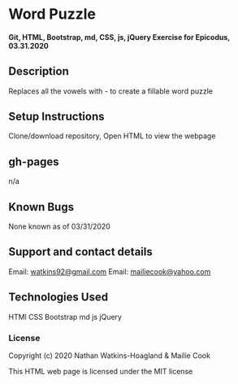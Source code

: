 # Word Puzzle

#### Git, HTML, Bootstrap, md, CSS, js, jQuery Exercise for Epicodus, 03.31.2020

## Description

Replaces all the vowels with - to create a fillable word puzzle

## Setup Instructions

Clone/download repository, Open HTML to view the webpage

## gh-pages

n/a

## Known Bugs

None known as of 03/31/2020

## Support and contact details

Email: watkins92@gmail.com
Email: mailiecook@yahoo.com

## Technologies Used

HTMl
CSS
Bootstrap
md
js
jQuery

### License

Copyright (c) 2020 Nathan Watkins-Hoagland & Mailie Cook

This HTML web page is licensed under the MIT license